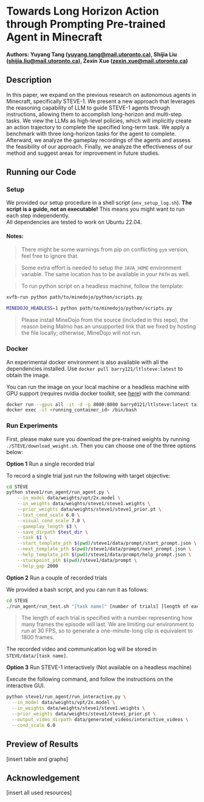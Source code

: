 # Towards Long Horizon Action through Prompting Pre-trained Agent in Minecraft

#### Authors: Yuyang Tang (yuyang.tang@mail.utoronto.ca), Shijia Liu (shijia.liu@mail.utoronto.ca), Zexin Xue (zexin.xue@mail.utoronto.ca)

## Description

In this paper, we expand on the previous research on autonomous agents in Minecraft, specifically STEVE-1. We present a new approach that leverages the reasoning capability of LLM to guide STEVE-1 agents through instructions, allowing them to accomplish long-horizon and multi-step tasks. We view the LLMs as high-level policies, which will implicitly create an action trajectory to complete the specified long-term task. We apply a benchmark with three long-horizon tasks for the agent to complete. Afterward, we analyze the gameplay recordings of the agents and assess the feasibility of our approach. Finally, we analyze the effectiveness of our method and suggest areas for improvement in future studies.

<!-- Our Structure wil be more complicated, but this will do as a placeholder -->

## Running our Code

### Setup

We provided our setup procedure in a shell script (`env_setup_log.sh`). 
**The script is a guide, not an executable!** This means you might want to run each step independently.  
All dependencies are tested to work on Ubuntu 22.04.

#### Notes:

> There might be some warnings from pip on conflicting `gym` version, feel free to ignore that.

> Some extra effort is needed to setup the `JAVA_HOME` environment variable. The same location has to be available in your `PATH` as well.

> To run python script on a headless machine, follow the template:

```bash
xvfb-run python path/to/minedojo/python/scripts.py

MINEDOJO_HEADLESS=1 python path/to/minedojo/python/scripts.py
```

> Please install MineDojo from the source (included in this repo), the reason being Malmo has an unsupported link that we fixed by hosting the file locally; otherwise, MineDojo will not run.

### Docker

An experimental docker environment is also available with all the dependencies installed. Use `docker pull barry121/ltlsteve:latest` to obtain the image.

You can run the image on your local machine or a headless machine with GPU support (requires nvidia docker toolkit, see [here](https://docs.nvidia.com/datacenter/cloud-native/container-toolkit/latest/install-guide.html)) with the command:

```bash
docker run --gpus all -it -d -p 8080:8080 barry0121/ltlsteve:latest tail -f /dev/null
docker exec -it <running_container_id> /bin/bash
```

### Run Experiments

First, please make sure you download the pre-trained weights by running `./STEVE/download_weight.sh`. Then you can choose one of the three options below: 

**Option 1** Run a single recorded trial

To record a single trial just run the following with target objective: 

```bash
cd STEVE
python steve1/run_agent/run_agent.py \
    --in_model data/weights/vpt/2x.model \
    --in_weights data/weights/steve1/steve1.weights \
    --prior_weights data/weights/steve1/steve1_prior.pt \
    --text_cond_scale 6.0 \
    --visual_cond_scale 7.0 \
    --gameplay_length $3 \
    --save_dirpath $test_dir \
    --task $1 \
    --start_template_pth $(pwd)/steve1/data/prompt/start_prompt.json \
    --next_template_pth $(pwd)/steve1/data/prompt/next_prompt.json \
    --help_template_pth $(pwd)/steve1/data/prompt/help_prompt.json \
    --stuckpoint_pth $(pwd)/steve1/data/prompt \
    --help_gap 2000 
```

**Option 2** Run a couple of recorded trials

We provided a bash script, and you can run it as follows: 

```bash
cd STEVE
./run_agent/run_test.sh "[task name]" [number of trials] [length of each trial] 
```
> The length of each trial is specified with a number representing how many frames the episode will last. We are limiting our environment to run at 30 FPS, so to generate a one-minute-long clip is equivalent to 1800 frames. 

The recorded video and communication log will be stored in `STEVE/data/[task name]`. 

**Option 3** Run STEVE-1 interactively (Not available on a headless machine) 

Execute the following command, and follow the instructions on the interactive GUI. 

```bash
python steve1/run_agent/run_interactive.py \
  --in_model data/weights/vpt/2x.model \
  --in_weights data/weights/steve1/steve1.weights \
  --prior_weights data/weights/steve1/steve1_prior.pt \
  --output_video_dirpath data/generated_videos/interactive_videos \
  --cond_scale 6.0
```


## Preview of Results

[insert table and graphs]

## Acknowledgement

[insert all used resources]
